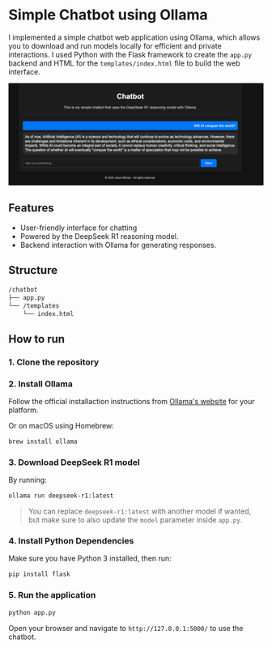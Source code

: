 # Simple Chatbot using Ollama

I implemented a simple chatbot web application using Ollama, which allows you to download and
run models locally for efficient and private interactions. I used Python  with the Flask framework 
to create the `app.py` backend and HTML for the `templates/index.html` file to build the web interface.

![ChatBot](ollamadeepseek.png)

## Features

- User-friendly interface for chatting
- Powered by the DeepSeek R1 reasoning model.
- Backend interaction with Ollama for generating responses.

## Structure

```
/chatbot
├── app.py
└── /templates
    └── index.html
```

## How to run

### 1. Clone the repository

### 2. Install Ollama

Follow the official installaction instructions from [Ollama's website](https://ollama.com/download) for your platform.

Or on macOS using Homebrew:

```bash
brew install ollama
```

### 3. Download DeepSeek R1 model

By running:

```bash
ollama run deepseek-r1:latest
```

> You can replace `deepseek-r1:latest` with another model if wanted, but make sure to also update the `model`
parameter inside `app.py`.

### 4. Install Python Dependencies

Make sure you have Python 3 installed, then run:

```bash
pip install flask
```

### 5. Run the application

```bash
python app.py
```

 Open your browser and navigate to `http://127.0.0.1:5000/` to use the chatbot.

